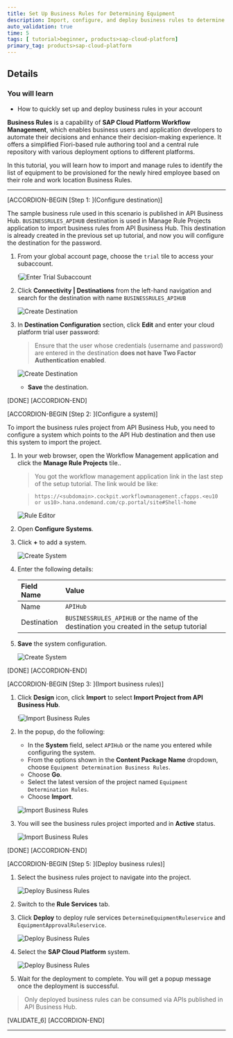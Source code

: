 ```yaml
---
title: Set Up Business Rules for Determining Equipment
description: Import, configure, and deploy business rules to determine equipment for new employees using Business Rules.
auto_validation: true
time: 5
tags: [ tutorial>beginner, products>sap-cloud-platform]
primary_tag: products>sap-cloud-platform
---
```


## Details
### You will learn
- How to quickly set up and deploy business rules in your account

**Business Rules** is a capability of **SAP Cloud Platform Workflow Management**, which enables business users and application developers to automate their decisions and enhance their decision-making experience. It offers a simplified Fiori-based rule authoring tool and a central rule repository with various deployment options to different platforms.

In this tutorial, you will learn how to import and manage rules to identify the list of equipment to be provisioned for the newly hired employee based on their role and work location Business Rules.

---

[ACCORDION-BEGIN [Step 1: ](Configure destination)]

The sample business rule used in this scenario is published in API Business Hub. `BUSINESSRULES_APIHUB` destination is used in Manage Rule Projects  application to import business rules from API Business Hub. This destination is already created in the previous set up tutorial, and now you will configure the destination for the password.

1. From your global account page, choose the `trial` tile to access your subaccount.

    !![Enter Trial Subaccount](entertrialaccount.png)

2. Click **Connectivity | Destinations** from the left-hand navigation and search for the destination with name `BUSINESSRULES_APIHUB`

    ![Create Destination](createdestination-apihub.png)

3. In **Destination Configuration** section, click **Edit** and enter your cloud platform trial user password:

    > Ensure that the user whose credentials (username and password) are entered in the destination **does not have Two Factor Authentication enabled**.

    ![Create Destination](savedestination-apihub.png)

    - **Save** the destination.

[DONE]
[ACCORDION-END]

[ACCORDION-BEGIN [Step 2: ](Configure a system)]

To import the business rules project from API Business Hub, you need to configure a system which points to the API Hub destination and then use this system to import the project.

1. In your web browser, open the Workflow Management application and click the **Manage Rule Projects** tile..

    >You got the workflow management application link in the last step of the setup tutorial. The link would be like:  

    > `https://<subdomain>.cockpit.workflowmanagement.cfapps.<eu10 or us10>.hana.ondemand.com/cp.portal/site#Shell-home`

    ![Rule Editor](ruleeditor.png)

2. Open **Configure Systems**.

3. Click **+** to add a system.

    ![Create System](CreateSystem.png)

4. Enter the following details:

    |  Field Name     | Value
    |  :------------- | :-------------
    |  Name           | `APIHub`
    |  Destination    | `BUSINESSRULES_APIHUB` or the name of the destination you created in the setup tutorial

5. **Save** the system configuration.

    ![Create System](CreateSystem_2.png)

[DONE]
[ACCORDION-END]


[ACCORDION-BEGIN [Step 3: ](Import business rules)]

1. Click **Design** icon, click **Import** to select **Import Project from API Business Hub**.

    !![Import Business Rules](ImportAPIHub.png)

2. In the popup, do the following:
    - In the **System** field, select `APIHub` or the name you entered while configuring the system.
    - From the options shown in the **Content Package Name** dropdown, choose `Equipment Determination Business Rules`.
    - Choose **Go**.
    - Select the latest version of the project named `Equipment Determination Rules`.  
    - Choose **Import**.

    ![Import Business Rules](ImportRules.png)

3. You will see the business rules project imported and in **Active** status.

    ![Import Business Rules](ImportRules_2.png)

[DONE]
[ACCORDION-END]

[ACCORDION-BEGIN [Step 5: ](Deploy business rules)]

1. Select the business rules project to navigate into the project.

    ![Deploy Business Rules](deploy-ruleservice_1.png)

2. Switch to the **Rule Services** tab.

3. Click **Deploy** to deploy rule services `DetermineEquipmentRuleservice` and `EquipmentApprovalRuleservice`.

    ![Deploy Business Rules](deploy-ruleservice_2.png)

4. Select the **SAP Cloud Platform** system.

    ![Deploy Business Rules](deploy-ruleservice_3.png)

5. Wait for the deployment to complete. You will get a popup message once the deployment is successful.

> Only deployed business rules can be consumed via APIs published in API Business Hub.

[VALIDATE_6]
[ACCORDION-END]

---
